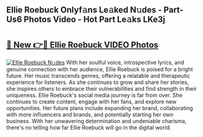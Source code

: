 ## Ellie Roebuck Onlyf𝚊ns Le𝚊ked N𝚞des - Part-Us6 Photos Video - Hot Part Le𝚊ks LKe3j

# <h2><a href="http://ac21230.deff.icu/?id=Ellie+Roebuck">🔗 New 👉🔴 Ellie Roebuck VIDEO Photos</a></h2>

[![Ellie Roebuck N𝚞des](https://i.imgur.com/rIISA9y.gif)](http://ac21230.deff.icu/?id=Ellie+Roebuck)
With her soulful voice, introspective lyrics, and genuine connection with her audience, Ellie Roebuck is poised for a bright future. Her music transcends genres, offering a relatable and therapeutic experience for listeners. As she continues to grow and share her stories, she inspires others to embrace their vulnerabilities and find strength in their uniqueness. Ellie Roebuck's social media journey is far from over. She continues to create content, engage with her fans, and explore new opportunities. Her future plans include expanding her brand, collaborating with more influencers and brands, and potentially starting her own business. With her unwavering determination and undeniable charisma, there's no telling how far Ellie Roebuck will go in the digital world.
